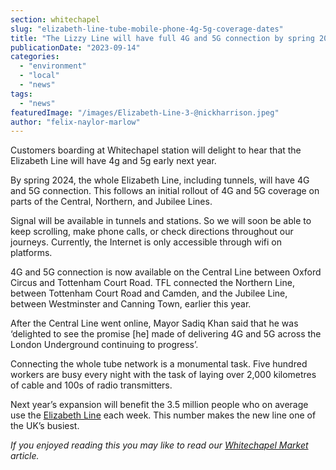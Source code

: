 ```yaml
---
section: whitechapel
slug: "elizabeth-line-tube-mobile-phone-4g-5g-coverage-dates"
title: "The Lizzy Line will have full 4G and 5G connection by spring 2024"
publicationDate: "2023-09-14"
categories: 
  - "environment"
  - "local"
  - "news"
tags: 
  - "news"
featuredImage: "/images/Elizabeth-Line-3-@nickharrison.jpeg"
author: "felix-naylor-marlow"
---
```


Customers boarding at Whitechapel station will delight to hear that the Elizabeth Line will have 4g and 5g early next year.

By spring 2024, the whole Elizabeth Line, including tunnels, will have 4G and 5G connection. This follows an initial rollout of 4G and 5G coverage on parts of the Central, Northern, and Jubilee Lines. 

Signal will be available in tunnels and stations. So we will soon be able to keep scrolling, make phone calls, or check directions throughout our journeys. Currently, the Internet is only accessible through wifi on platforms.

4G and 5G connection is now available on the Central Line between Oxford Circus and Tottenham Court Road. TFL connected the Northern Line, between Tottenham Court Road and Camden, and the Jubilee Line, between Westminster and Canning Town, earlier this year.

After the Central Line went online, Mayor Sadiq Khan said that he was ‘delighted to see the promise \[he\] made of delivering 4G and 5G across the London Underground continuing to progress’.

Connecting the whole tube network is a monumental task. Five hundred workers are busy every night with the task of laying over 2,000 kilometres of cable and 100s of radio transmitters. 

Next year’s expansion will benefit the 3.5 million people who on average use the [Elizabeth Line](https://whitechapellondon.co.uk/elizabeth-line-history/) each week. This number makes the new line one of the UK’s busiest.

_If you enjoyed reading this you may like to read our [Whitechapel Market](https://whitechapellondon.co.uk/whitechapel-market-history/) article._

